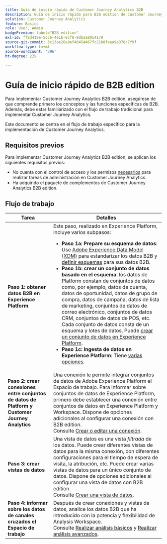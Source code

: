 ```yaml
---
title: Guía de inicio rápido de Customer Journey Analytics B2B
description: Guía de inicio rápido para B2B edition de Customer Journey Analytics.
solution: Customer Journey Analytics
feature: Basics
role: User, Admin
badgePremium: label="B2B edition"
exl-id: ff8d419e-5cc6-4e1b-8cf8-9dbaa8054179
source-git-commit: 3c13ae26a9ef48454467fc21b8faaa9e078c7f9f
workflow-type: tm+mt
source-wordcount: '396'
ht-degree: 22%

---
```



# Guía de inicio rápido de B2B edition

Para implementar Customer Journey Analytics B2B edition, asegúrese de que comprende primero los conceptos y las funciones específicas de B2B. Además, debe estar familiarizado con el flujo de trabajo tradicional para implementar Customer Journey Analytics.

Este documento se centra en el flujo de trabajo específico para la implementación de Customer Journey Analytics.

## Requisitos previos

Para implementar Customer Journey Analytics B2B edition, se aplican los siguientes requisitos previos:

* No cuenta con el control de acceso y los permisos [necesarios](/help/technotes/access-control.md) para realizar tareas de administración en Customer Journey Analytics.
* Ha adquirido el paquete de complementos de Customer Journey Analytics B2B edition.


## Flujo de trabajo

| Tarea | Detalles |
| --- | --- |
| **Paso 1: obtener datos B2B en Experience Platform** | Este paso, realizado en Experience Platform, incluye varios subpasos:<ul><li>**Paso 1a: Prepare su esquema de datos**: Use [Adobe Experience Data Model (XDM)](https://experienceleague.adobe.com/docs/experience-platform/xdm/home.html?lang=es) para estandarizar los datos B2B y [definir esquemas](https://experienceleague.adobe.com/es/docs/experience-platform/rtcdp/schemas/b2b) para sus datos B2B.</li><li>**Paso 1b: crear un conjunto de datos basado en el esquema**: los datos de Platform constan de conjuntos de datos como, por ejemplo, datos de cuenta, datos de oportunidad, datos de grupo de compra, datos de campaña, datos de lista de marketing, conjuntos de datos de correo electrónico, conjuntos de datos CRM, conjuntos de datos de POS, etc. Cada conjunto de datos consta de un esquema y lotes de datos. Puede [crear un conjunto de datos en Experience Platform](https://experienceleague.adobe.com/docs/platform-learn/getting-started-for-data-architects-and-data-engineers/create-datasets.html?lang=es).</li><li>**Paso 1c: Ingesta de datos en Experience Platform**: Tiene [varias opciones](https://experienceleague.adobe.com/es/docs/experience-platform/ingestion/home).</li></ul> |
| **Paso 2: crear conexiones entre conjuntos de datos de Platform y Customer Journey Analytics** | Una conexión le permite integrar conjuntos de datos de Adobe Experience Platform el Espacio de trabajo. Para informar sobre conjuntos de datos de Experience Platform, primero debe establecer una conexión entre conjuntos de datos en Experience Platform y Workspace. Dispone de opciones adicionales al configurar una conexión con B2B edition. <br>Consulte [Crear o editar una conexión](/help/connections/create-connection.md). |
| **Paso 3: crear vistas de datos** | Una vista de datos es una vista *filtrada* de los datos. Puede crear diferentes vistas de datos para la misma conexión, con diferentes configuraciones para el tiempo de espera de visita, la atribución, etc. Puede crear varias vistas de datos para un único conjunto de datos. Dispone de opciones adicionales al configurar una vista de datos con B2B edition.<br>Consulte [Crear una vista de datos](/help/data-views/create-dataview.md). |
| **Paso 4: informar sobre los datos de canales cruzados el Espacio de trabajo** | Después de crear conexiones y vistas de datos, analice los datos B2B que ha introducido con la potencia y flexibilidad de Analysis Workspace.<br>Consulte [Realizar análisis básicos](/help/analysis-workspace/perform-basic-analysis.md) y [Realizar análisis avanzados](/help/analysis-workspace/perform-adv-analysis.md). |

<!--

## Use Case

The [B2B Use Case ](../data-ingestion/data-ingestion.md) document provides an example use case on how to implement Customer  Journey Analytics B2B Edition.

-->